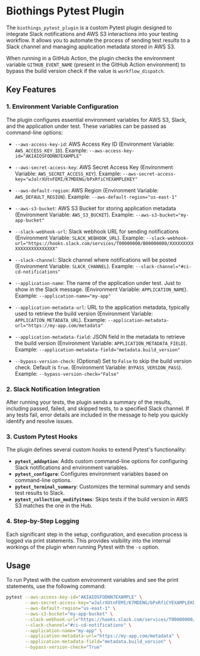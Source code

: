 # Biothings Pytest Plugin

The `biothings_pytest_plugin` is a custom Pytest plugin designed to integrate Slack notifications and AWS S3 interactions into your testing workflow. It allows you to automate the process of sending test results to a Slack channel and managing application metadata stored in AWS S3.

When running in a GitHub Action, the plugin checks the environment variable `GITHUB_EVENT_NAME` (present in the GitHub Action environment) to bypass the build version check if the value is `workflow_dispatch`.

## Key Features

### 1. Environment Variable Configuration

The plugin configures essential environment variables for AWS S3, Slack, and the application under test. These variables can be passed as command-line options:

- `--aws-access-key-id`: AWS Access Key ID (Environment Variable: `AWS_ACCESS_KEY_ID`).
Example: `--aws-access-key-id="AKIAIOSFODNN7EXAMPLE"`

- `--aws-secret-access-key`: AWS Secret Access Key (Environment Variable: `AWS_SECRET_ACCESS_KEY`).
Example: `--aws-secret-access-key="wJalrXUtnFEMI/K7MDENG/bPxRfiCYEXAMPLEKEY"`

- `--aws-default-region`: AWS Region (Environment Variable: `AWS_DEFAULT_REGION`).
Example: `--aws-default-region="us-east-1"`

- `--aws-s3-bucket`: AWS S3 Bucket for storing application metadata (Environment Variable: `AWS_S3_BUCKET`).
Example: `--aws-s3-bucket="my-app-bucket"`

- `--slack-webhook-url`: Slack webhook URL for sending notifications (Environment Variable: `SLACK_WEBHOOK_URL`).
Example: `--slack-webhook-url="https://hooks.slack.com/services/T00000000/B00000000/XXXXXXXXXXXXXXXXXXXXXXXX"`

- `--slack-channel`: Slack channel where notifications will be posted (Environment Variable: `SLACK_CHANNEL`).
Example: `--slack-channel="#ci-cd-notifications"`

- `--application-name`: The name of the application under test. Just to show in the Slack message. (Environment Variable: `APPLICATION_NAME`).
Example: `--application-name="my-app"`

- `--application-metadata-url`: URL to the application metadata, typically used to retrieve the build version (Environment Variable: `APPLICATION_METADATA_URL`).
Example: `--application-metadata-url="https://my-app.com/metadata"`

- `--application-metadata-field`: JSON field in the metadata to retrieve the build version (Environment Variable: `APPLICATION_METADATA_FIELD`).
Example: `--application-metadata-field="metadata.build_version"`

- `--bypass-version-check`: (Optional) Set to `False` to skip the build version check. Default is `True`. (Environment Variable: `BYPASS_VERSION_PASS`).
Example: `--bypass-version-check="False"`

### 2. Slack Notification Integration

After running your tests, the plugin sends a summary of the results, including passed, failed, and skipped tests, to a specified Slack channel. If any tests fail, error details are included in the message to help you quickly identify and resolve issues.

### 3. Custom Pytest Hooks

The plugin defines several custom hooks to extend Pytest's functionality:

- **`pytest_addoption`**: Adds custom command-line options for configuring Slack notifications and environment variables.
- **`pytest_configure`**: Configures environment variables based on command-line options.
- **`pytest_terminal_summary`**: Customizes the terminal summary and sends test results to Slack.
- **`pytest_collection_modifyitems`**: Skips tests if the build version in AWS S3 matches the one in the Hub.

### 4. Step-by-Step Logging

Each significant step in the setup, configuration, and execution process is logged via print statements. This provides visibility into the internal workings of the plugin when running Pytest with the `-s` option.

## Usage

To run Pytest with the custom environment variables and see the print statements, use the following command:

```bash
pytest --aws-access-key-id="AKIAIOSFODNN7EXAMPLE" \
       --aws-secret-access-key="wJalrXUtnFEMI/K7MDENG/bPxRfiCYEXAMPLEKEY" \
       --aws-default-region="us-east-1" \
       --aws-s3-bucket="my-app-bucket" \
       --slack-webhook-url="https://hooks.slack.com/services/T00000000/B00000000/XXXXXXXXXXXXXXXXXXXXXXXX" \
       --slack-channel="#ci-cd-notifications" \
       --application-name="my-app" \
       --application-metadata-url="https://my-app.com/metadata" \
       --application-metadata-field="metadata.build_version" \
       --bypass-version-check="True"
